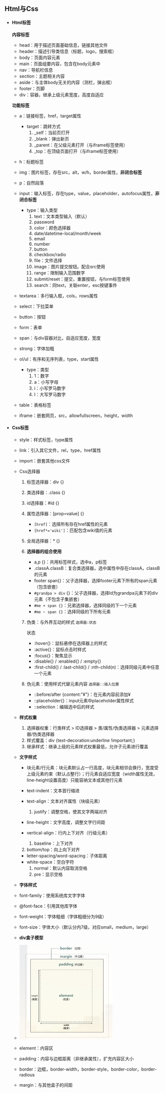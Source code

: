 ## Html与Css

- #### **Html**标签

  **内容标签**

  - head：用于描述页面基础信息，链接其他文件
  - header：描述引导类信息（标题，logo，搜索框）
  - body：页面内容元素
  - main：页面组要内容，包含在body元素中
  - nav：导航栏信息
  - section：主题相关内容
  - aside：与主体body无关的内容（测栏，弹出框）
  - footer：页脚
  - div：容器，继承上级元素宽度，高度自适应

  **功能标签**

  - a：链接标签，href，target属性

    - target：跳转方式
      1. _self：当前页打开
      2. _blank：弹出新页
      3. _parent：在父级元素打开（与iframe标签使用）
      4. _top：在顶级页面打开（与iframe标签使用）

  - h：标题标签

  - img：图片标签，存在src，alt，w/h，border属性，**非闭合标签**

  - p：自然段落

  - input：输入标签，存在type，value，placeholder，autofocus属性，**非闭合标签**

    - type：输入类型
      1. text：文本类型输入（默认）
      2. password
      3. color：颜色选择器
      4. date/datetime-local/month/week
      5. email
      6. number
      7. button
      8. checkbox/radio
      9. file：文件选择
      10. image：图片提交按钮。配合src使用
      11. range：限制输入范围数字
      12. submit/reset：提交，重置按钮，与form标签使用
      13. search：同text，关联enter，esc按键事件
    
  - textarea：多行输入框，cols，rows属性
  
  - select：下拉菜单
  
  - button：按钮
  
  - form：表单
  
  - span：与div容器对比，自适应宽度，宽度
  
  - strong：字体加粗
  
  - ol/ul：有序和无序列表，type，start属性
  
    - type：类型
      1. 1：数字
      2. a：小写字母
      3. i：小写罗马数字
      4. I：大写罗马数字
  
  - table：表格标签
  
  - iframe：嵌套网页，src，allowfullscreen，height，width
  
- #### **Css标签**

  - style：样式标签，type属性

  - link：引入其它文件，rel，type，href属性

  - import：嵌套其他css文件

  - Css选择器

    1. 标签选择器：div {}

    2. 类选择器：.class {}

    3. id选择器：#id {}

    4. 属性选择器：[prop=value] {}

       - `[href]`：选择所有存在href属性的元素
       - `[href*='wiki']`：匹配包含wiki值的元素

    5. 全局选择器：* {}

    6. **选择器的组合使用**

       - a,p {}：共用标签样式，选中a，p标签
       - .classA.classB：复合类选择器，选中属性中存在classA，classB的元素
       - footer span{}：父子选择器，选择footer元素下所有的span元素（包含嵌套）
       - `#grandpa > div` {}：父子选择器，选择Id为grandpa元素下的div元素（不包含子集嵌套）
       - `#me + span {}`：兄弟选择器，选择同级的下一个元素
       -  `#me ~ span {}`：选择同级的下所有元素

    7. 伪类：与外界互动的样式 `选择器:状态`

       状态

       - :hover{}：鼠标悬停在选择器上的样式
       - :active{}：鼠标点击时样式
       - :focus{}：聚焦显示
       - :disable{} / :enabled{} / :empty{}
       - :first-child{} / :last-child{}  / :nth-child(n)：选择同级元素中任意一个元素

    8. 伪元素：使用样式代替元素内容 `选择器::插入位置`

       - ::before/after {content:"¥"}：在元素内容前添加¥
       - ::placeholder{}：input元素中placeholder属性样式
       - ::selection：编辑选中后的样式

  - **样式权重**

    1. 选择器权重：行类样式 > ID选择器 > 类/属性/伪类选择器 > 元素选择器/伪类选择器
    2. 样式覆盖：div {text-decoration:underline !important;}
    3. 继承样式：继承上级的元素样式权重最低，允许子元素进行覆盖

  - **文字样式**

    - 块元素/行元素：块元素默认占一行高度，块元素相邻会换行，宽度受上级元素约束（默认占整行）；行元素自适应宽度（width属性无效，line-height设置高度）只能容纳文本或其他行元素
    - text-indent：文本首行缩进
    - text-align：文本对齐属性（块级元素）

      1. justify：调整空格，使其文字两端对齐
    - line-height：文字高度，调整文字行间距
    - vertical-align：行内上下对齐（行级元素）

      1. baseline：上下对齐
    2. bottom/top：向上向下对齐
    - letter-spacing/word-spacing：子体距离
    - white-space：空白字符
      1. normal：默认内容取消空格
      2. pre：显示空格
  
  -  **字体样式**
  
    - font-family：使用系统库文字字体
  
    - @font-face：引用其他库字体 
  
    - font-weight：字体粗细（字体粗细分为9级）
  
    - font-size：字体大小（默认分内7级，对应small，medium，large）
  
  -  **div盒子模型**
  
    - <img src="assets/image-20231209221735368.png" alt="image-20231209221735368" style="zoom: 67%;" /> 
  
    - element：内容区
  
    - padding：内容与边框距离（非继承属性），扩充内容区大小
  
    - border：边框，border-width，border-style，border-color，border-radious
  
    - margin：与其他盒子的间距
  
      
